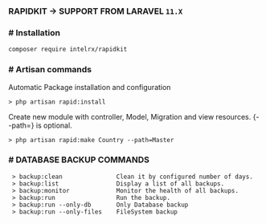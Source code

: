 ### RAPIDKIT -> SUPPORT FROM LARAVEL `11.X`

### # Installation

```
composer require intelrx/rapidkit
```

### # Artisan commands

Automatic Package installation and configuration
```
> php artisan rapid:install
```

Create new module with controller, Model, Migration and view resources. {--path=} is optional.
```
> php artisan rapid:make Country --path=Master
```

### # DATABASE BACKUP COMMANDS
```
 > backup:clean               Clean it by configured number of days.
 > backup:list                Display a list of all backups.
 > backup:monitor             Monitor the health of all backups.
 > backup:run                 Run the backup.
 > backup:run --only-db       Only Database backup
 > backup:run --only-files    FileSystem backup
```
